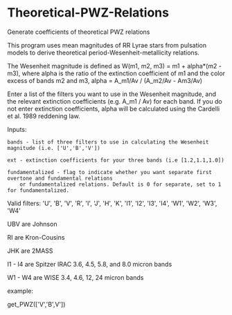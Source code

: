 # Theoretical-PWZ-Relations
Generate coefficients of theoretical PWZ relations


This program uses mean magnitudes of RR Lyrae stars from pulsation models to derive theoretical 
period-Wesenheit-metallicity relations. 

The Wesenheit magnitude is defined as W(m1, m2, m3) = m1 + alpha*(m2 - m3), where 
alpha is the ratio of the extinction coefficient of m1 and the color excess of bands m2 and m3,
alpha = A_m1/Av / (A_m2/Av - Am3/Av)

Enter a list of the filters you want to use in the Wesenheit magnitude, and
the relevant extinction coefficients (e.g. A_m1 / Av) for each band. If you do not enter extinction coefficients,
alpha will be calculated using the Cardelli et al. 1989 reddening law. 

Inputs: 
    
    bands - list of three filters to use in calculating the Wesenheit magnitude (i.e. ['U','B','V'])
    
    ext - extinction coefficients for your three bands (i.e [1.2,1.1,1.0])
    
    fundamentalized - flag to indicate whether you want separate first overtone and fundamental relations
        or fundamentalized relations. Default is 0 for separate, set to 1 for fundamentalized.

Valid filters: 'U', 'B', 'V', 'R', 'I', 'J', 'H', 'K', 'I1', 'I2', 'I3', 'I4', 'W1', 'W2', 'W3', 'W4'

UBV are Johnson

RI are Kron-Cousins

JHK are 2MASS

I1 - I4 are Spitzer IRAC 3.6, 4.5, 5.8, and 8.0 micron bands

W1 - W4 are WISE 3.4, 4.6, 12, 24 micron bands


example:

get_PWZ(['V','B',V'])
